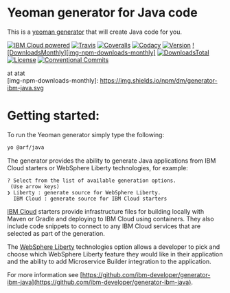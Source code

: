 # Yeoman generator for Java code
This is a [yeoman generator](http://yeoman.io/) that will create Java code for you.


[![IBM Cloud powered][img-bluemix-powered]][url-bluemix]
[![Travis][img-travis]][url-travis]
[![Coveralls][img-coveralls-master]][url-coveralls-master]
[![Codacy][img-codacy]][url-codacy]
[![Version][img-version]][url-npm]
[![DownloadsMonthly][img-npm-downloads-monthly]][url-npm]
[![DownloadsTotal][img-npm-downloads-total]][url-npm]
[![License][img-license]][url-npm]
[![Conventional Commits](https://img.shields.io/badge/Conventional%20Commits-1.0.0-yellow.svg)](https://conventionalcommits.org)

[img-bluemix-powered]: https://img.shields.io/badge/bluemix-powered-blue.svg
[url-bluemix]: http://bluemix.net

[img-travis]: https://travis-ci.org/ibm-developer/generator-ibm-java.svg?branch=master
[url-travis]: https://travis-ci.org/ibm-developer/generator-ibm-java

[img-coveralls-master]: https://coveralls.io/repos/github/ibm-developer/generator-ibm-java/badge.svg
[url-coveralls-master]: https://coveralls.io/github/ibm-developer/generator-ibm-java

[img-codacy]: https://api.codacy.com/project/badge/Grade/a5893a4622094dc8920c8a372a8d3588?branch=development
[url-codacy]: https://www.codacy.com/app/ibm-developer/generator-ibm-java

[img-version]: https://img.shields.io/npm/v/generator-ibm-java.svg
[url-npm]: https://www.npmjs.com/package/generator-ibm-java
at  atat  
[img-npm-downloads-monthly]: https://img.shields.io/npm/dm/generator-ibm-java.svg

[img-npm-downloads-total]: https://img.shields.io/npm/dt/generator-ibm-java.svg

[img-license]: https://img.shields.io/npm/l/generator-ibm-java.svg

# Getting started:

To run the Yeoman generator simply type the following:

```bash
yo @arf/java
```

The generator provides the ability to generate Java applications from IBM Cloud starters or WebSphere Liberty technologies, for example:

```
? Select from the list of available generation options.
 (Use arrow keys)
❯ Liberty : generate source for WebSphere Liberty.
  IBM Cloud : generate source for IBM Cloud starters
```

[IBM Cloud](https://console.ng.bluemix.net/) starters provide infrastructure files for building locally with Maven or Gradle and deploying to IBM Cloud using containers. They also include code snippets to connect to any IBM Cloud services that are selected as part of the generation.

The [WebSphere Liberty](https://developer.ibm.com/wasdev/) technologies option allows a developer to pick and choose which WebSphere Liberty feature they would like in their application and the ability to add Microservice Builder integration to the application.

For more information see [https://github.com/ibm-developer/generator-ibm-java](https://github.com/ibm-developer/generator-ibm-java).
